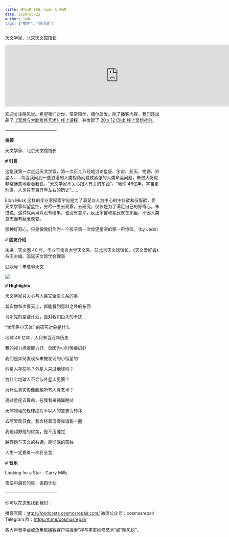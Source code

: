 ```yaml
---
title: 晚风说 E58：Jade & 朱进
date: 2020-06-22
author: Jade
tags: ["播客", "晚风说"]
---
```


天文学家、北京天文馆馆长

<!--more-->

<iframe src="https://fireside.fm/player/v2/trfV16OE+DH-N1HtB?theme=light" width="740" height="200" frameborder="0" scrolling="no"></iframe>

欢迎关注晚风说。希望我们对你，常常陪伴，偶尔启发。除了播客内容，我们还出品了[《冥想与大脑维修艺术》线上课程](https://mp.weixin.qq.com/s?__biz=MzA5Nzk4MDMxMg==&mid=2247484680&idx=1&sn=2a5b8f1e1f1c1e6820adf5cc95d997fe&chksm=9099dfffa7ee56e9408aa248731e3e3e502c984ca1e577decc28d66d458f2e93a600dc6d6b40&scene=21#wechat_redirect)，并发起了 [20 x 12 Club 线上冥想社群](https://mp.weixin.qq.com/s?__biz=MzA5Nzk4MDMxMg==&mid=2247484834&idx=1&sn=ebd2c537b12e63baef2e9eaac505c26b&chksm=9099df55a7ee5643ab84485931d52082bbb2a6ee7078bdd536faf2cbbcb7bb22783aeaf13d4b&scene=21#wechat_redirect)。

————————————

**摘要**

天文学家、北京天文馆馆长

**# 引言**

这是我第一次走近天文学家，第一次正儿八经地讨论星辰、宇宙、航天、物理、外星人……每当我问到一些浪漫的人类视角问题或紧张的人类命运问题，朱进大哥就非常迷惑地看着我说，“天文学家不关心跟人有关的东西”，“地球 46亿年，宇宙更别提，人类只有百万年左右的历史”……

Elon Musk 这样的企业家探索宇宙是为了满足以人为中心的生存欲和征服欲，但天文学家仰望星空，穷尽一生去观察，去研究，仅仅是为了满足自己的好奇心。朱进说，这种探索可以没有结果，也没有意义，反正宇宙和星辰就在那里，不因人类意志而有丝毫改变。

那种好奇心，只是像我们作为一个孩子第一次仰望星空的那一声惊叹。（by Jade）

**# 朋友介绍**

朱进：天文圈 40 年。毕业于南京大学天文系、前北京天文馆馆长、《天文爱好者》杂志主编、国际天文馆学会理事

公众号：朱进聊天文

![](https://cosmosrepair-1257028016.cos.ap-beijing.myqcloud.com/screencapture-mp-weixin-qq-s-2020-06-22-07_52_32.png)

**# Highlights**

天文学家只关心与人类完全没关系的事

其实你每次看天上，都能看到意料之外的东西

马斯克的星链计划，是对我们巨大的干扰

“太阳系小天体” 的研究对象是什么

地球 46 亿年，人只有百万年历史

我的视力捕捉能力好，全因为小时候捉蚂蚱

我们是如何发现从未被发现的小恒星的

外星人存在吗？外星人来过地球吗？

为什么地球人不会与外星人见面？

为什么真实影像超越所有人类艺术？

通过星座去算命，在我看来纯属瞎扯

天体物理的规律绝对不以人的意志为转移

去阿里观日食，我会绕着玛旁雍错跑一圈

我跑越野跑的优势，是不用睡觉

越野跑与天文的共通，是彻底的孤独

人生一定要看一次日全食

**# 音乐**

Looking for a Star - Garry Mills

夜空中最亮的星 - 逃跑计划

————————————

你可以在这里找到我们：

播客官网：https://podcasts.cosmosrepair.com/
微信公众号：cosmosrepair
Telegram 群：https://t.me/cosmosrepair

各大声音平台或泛用型播客客户端搜索“禅与宇宙维修艺术”或“晚风说”。